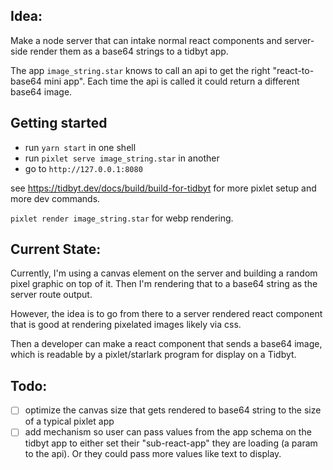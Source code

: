 ## Idea:

Make a node server that can intake
normal react components and server-side render
them as a base64 strings to a tidbyt app.

The app `image_string.star` knows to call an api to get the right "react-to-base64 mini app". Each time the api is called it could return a different base64 image.

## Getting started

- run `yarn start` in one shell
- run `pixlet serve image_string.star` in another
- go to `http://127.0.0.1:8080`

see https://tidbyt.dev/docs/build/build-for-tidbyt for more pixlet setup and more dev commands.

`pixlet render image_string.star` for webp rendering.

## Current State:

Currently, I'm using a canvas element on the server and building a random pixel graphic on top of it. Then I'm rendering that to a base64 string as the server route output.

However, the idea is to go from there to a server rendered react component that is good at rendering pixelated images likely via css.

Then a developer can make a react component that sends a base64 image, which is readable by a pixlet/starlark program for display on a Tidbyt.

## Todo:

- [ ] optimize the canvas size that gets rendered to base64 string to the size of a typical pixlet app
- [ ] add mechanism so user can pass values from the app schema on the tidbyt app to either set their "sub-react-app" they are loading (a param to the api). Or they could pass more values like text to display.

